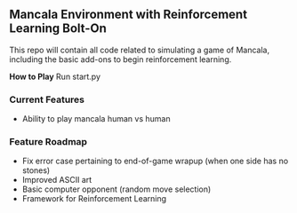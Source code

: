 ## Mancala Environment with Reinforcement Learning Bolt-On
This repo will contain all code related to simulating a game of Mancala, including the basic add-ons to begin reinforcement learning.

**How to Play**
Run start.py

### Current Features
- Ability to play mancala human vs human

### Feature Roadmap
- Fix error case pertaining to end-of-game wrapup (when one side has no stones)
- Improved ASCII art
- Basic computer opponent (random move selection)
- Framework for Reinforcement Learning
